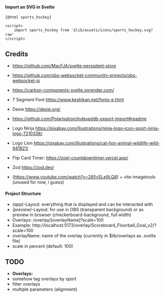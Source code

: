 

#### Import an SVG in Svelte

```
{@html sports_hockey}

<script>
    import sports_hockey from '$lib/assets/icons/sports_hockey.svg?raw'
</script>
```



## Credits

- https://github.com/MacFJA/svelte-persistent-store
- https://github.com/obs-websocket-community-projects/obs-websocket-js
- https://carbon-components-svelte.onrender.com/
- 7 Segment Font https://www.keshikan.net/fonts-e.html
- Dexie https://dexie.org/
- https://github.com/Polarisation/indexeddb-export-import#readme
- Logo Ninja https://pixabay.com/illustrations/ninja-logo-icon-sport-ninja-logo-7210338/
- Logo Lion https://pixabay.com/illustrations/cat-lion-animal-wildlife-wild-941821/
- Flip Card Timer: https://zoel-countdowntimer.vercel.app/
- Zod https://zod.dev/

- (https://www.youtube.com/watch?v=285vSLe9LQ8) + vite-imagetools (unused for now, i guess)

#### Project Structure

- _(app)_-Layout: everything that is displayed and can be interacted with
- _(preview)_-Layout: for use in OBS (transparent background) or as preview in browser (checkerboard-background, full width)
- Overlays: /overlay/[overlayName]?scale=100
- Example: http://localhost:5173/overlay/Scoreboard_Floorball_Goal_v2/?scale=100
- overlayName: name of the overlay (currently in $lib/overlays as .svelte file)
- scale in percent (default: 100)

## TODO

- **Overlays:**
- somehow tag overlays by sport
- filter overlays
- multiple parameters (alignment)

